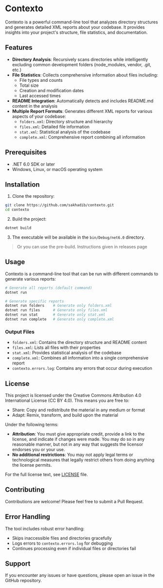 # Contexto

Contexto is a powerful command-line tool that analyzes directory structures and generates detailed XML reports about your codebase. It provides insights into your project's structure, file statistics, and documentation.

## Features

- **Directory Analysis**: Recursively scans directories while intelligently excluding common development folders (node_modules, vendor, .git, etc.)
- **File Statistics**: Collects comprehensive information about files including:
  - File types and counts
  - Total size
  - Creation and modification dates
  - Last accessed times
- **README Integration**: Automatically detects and includes README.md content in the analysis
- **Multiple Report Formats**: Generates different XML reports for various aspects of your codebase:
  - `folders.xml`: Directory structure and hierarchy
  - `files.xml`: Detailed file information
  - `stat.xml`: Statistical analysis of the codebase
  - `complete.xml`: Comprehensive report combining all information

## Prerequisites

- .NET 6.0 SDK or later
- Windows, Linux, or macOS operating system

## Installation

1. Clone the repository:
```bash
git clone https://github.com/sakhadib/contexto.git
cd contexto
```

2. Build the project:
```bash
dotnet build
```

3. The executable will be available in the `bin/Debug/net6.0` directory.

> Or you can use the pre-build. Instructions given in releases page

## Usage

Contexto is a command-line tool that can be run with different commands to generate various reports:

```bash
# Generate all reports (default command)
dotnet run

# Generate specific reports
dotnet run folders    # Generate only folders.xml
dotnet run files      # Generate only files.xml
dotnet run stat       # Generate only stat.xml
dotnet run complete   # Generate only complete.xml
```

### Output Files

- `folders.xml`: Contains the directory structure and README content
- `files.xml`: Lists all files with their properties
- `stat.xml`: Provides statistical analysis of the codebase
- `complete.xml`: Combines all information into a single comprehensive report
- `contexto.errors.log`: Contains any errors that occur during execution

## License

This project is licensed under the Creative Commons Attribution 4.0 International License (CC BY 4.0). This means you are free to:

- Share: Copy and redistribute the material in any medium or format
- Adapt: Remix, transform, and build upon the material

Under the following terms:

- **Attribution**: You must give appropriate credit, provide a link to the license, and indicate if changes were made. You may do so in any reasonable manner, but not in any way that suggests the licensor endorses you or your use.
- **No additional restrictions**: You may not apply legal terms or technological measures that legally restrict others from doing anything the license permits.

For the full license text, see [LICENSE](LICENSE) file.

## Contributing

Contributions are welcome! Please feel free to submit a Pull Request.

## Error Handling

The tool includes robust error handling:
- Skips inaccessible files and directories gracefully
- Logs errors to `contexto.errors.log` for debugging
- Continues processing even if individual files or directories fail

## Support

If you encounter any issues or have questions, please open an issue in the GitHub repository. 
